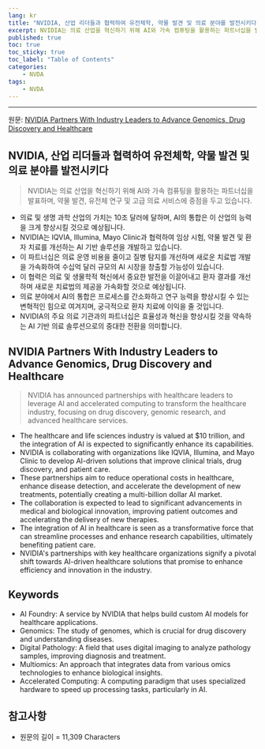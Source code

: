 ```yaml
---
lang: kr
title: "NVIDIA, 산업 리더들과 협력하여 유전체학, 약물 발견 및 의료 분야를 발전시키다"
excerpt: NVIDIA는 의료 산업을 혁신하기 위해 AI와 가속 컴퓨팅을 활용하는 파트너십을 발표하며, 약물 발견, 유전체 연구 및 고급 의료 서비스에 중점을 두고 있습니다.
published: true
toc: true
toc_sticky: true
toc_label: "Table of Contents"
categories:
    - NVDA
tags:
    - NVDA
---
```


---

  원문: [NVIDIA Partners With Industry Leaders to Advance Genomics, Drug Discovery and Healthcare](https://www.investing.com/news/press-releases/nvidia-partners-with-industry-leaders-to-advance-genomics-drug-discovery-and-healthcare-93CH-3809576)

## NVIDIA, 산업 리더들과 협력하여 유전체학, 약물 발견 및 의료 분야를 발전시키다

> NVIDIA는 의료 산업을 혁신하기 위해 AI와 가속 컴퓨팅을 활용하는 파트너십을 발표하며, 약물 발견, 유전체 연구 및 고급 의료 서비스에 중점을 두고 있습니다.


- 의료 및 생명 과학 산업의 가치는 10조 달러에 달하며, AI의 통합은 이 산업의 능력을 크게 향상시킬 것으로 예상됩니다.
- NVIDIA는 IQVIA, Illumina, Mayo Clinic과 협력하여 임상 시험, 약물 발견 및 환자 치료를 개선하는 AI 기반 솔루션을 개발하고 있습니다.
- 이 파트너십은 의료 운영 비용을 줄이고 질병 탐지를 개선하며 새로운 치료법 개발을 가속화하여 수십억 달러 규모의 AI 시장을 창출할 가능성이 있습니다.
- 이 협력은 의료 및 생물학적 혁신에서 중요한 발전을 이끌어내고 환자 결과를 개선하며 새로운 치료법의 제공을 가속화할 것으로 예상됩니다.
- 의료 분야에서 AI의 통합은 프로세스를 간소화하고 연구 능력을 향상시킬 수 있는 변혁적인 힘으로 여겨지며, 궁극적으로 환자 치료에 이익을 줄 것입니다.
- NVIDIA의 주요 의료 기관과의 파트너십은 효율성과 혁신을 향상시킬 것을 약속하는 AI 기반 의료 솔루션으로의 중대한 전환을 의미합니다.

## NVIDIA Partners With Industry Leaders to Advance Genomics, Drug Discovery and Healthcare

> NVIDIA has announced partnerships with healthcare leaders to leverage AI and accelerated computing to transform the healthcare industry, focusing on drug discovery, genomic research, and advanced healthcare services.


- The healthcare and life sciences industry is valued at $10 trillion, and the integration of AI is expected to significantly enhance its capabilities.
- NVIDIA is collaborating with organizations like IQVIA, Illumina, and Mayo Clinic to develop AI-driven solutions that improve clinical trials, drug discovery, and patient care.
- These partnerships aim to reduce operational costs in healthcare, enhance disease detection, and accelerate the development of new treatments, potentially creating a multi-billion dollar AI market.
- The collaboration is expected to lead to significant advancements in medical and biological innovation, improving patient outcomes and accelerating the delivery of new therapies.
- The integration of AI in healthcare is seen as a transformative force that can streamline processes and enhance research capabilities, ultimately benefiting patient care.
- NVIDIA's partnerships with key healthcare organizations signify a pivotal shift towards AI-driven healthcare solutions that promise to enhance efficiency and innovation in the industry.

## Keywords

- AI Foundry: A service by NVIDIA that helps build custom AI models for healthcare applications.
- Genomics: The study of genomes, which is crucial for drug discovery and understanding diseases.
- Digital Pathology: A field that uses digital imaging to analyze pathology samples, improving diagnosis and treatment.
- Multiomics: An approach that integrates data from various omics technologies to enhance biological insights.
- Accelerated Computing: A computing paradigm that uses specialized hardware to speed up processing tasks, particularly in AI.

## 참고사항

- 원문의 길이 = 11,309 Characters

